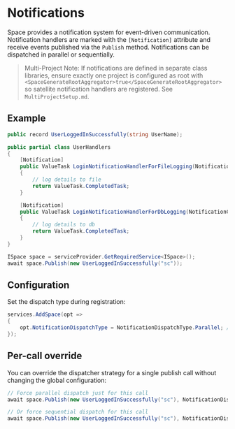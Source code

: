 # Notifications

Space provides a notification system for event-driven communication. Notification handlers are marked with the `[Notification]` attribute and receive events published via the `Publish` method. Notifications can be dispatched in parallel or sequentially.

> Multi-Project Note: If notifications are defined in separate class libraries, ensure exactly one project is configured as root with `<SpaceGenerateRootAggregator>true</SpaceGenerateRootAggregator>` so satellite notification handlers are registered. See `MultiProjectSetup.md`.

## Example
```csharp
public record UserLoggedInSuccessfully(string UserName);

public partial class UserHandlers
{
    [Notification]
    public ValueTask LoginNotificationHandlerForFileLogging(NotificationContext<UserLoggedInSuccessfully> ctx)
    {
        // log details to file
        return ValueTask.CompletedTask;
    }

    [Notification]
    public ValueTask LoginNotificationHandlerForDbLogging(NotificationContext<UserLoggedInSuccessfully> ctx)
    {
        // log details to db
        return ValueTask.CompletedTask;
    }
}

ISpace space = serviceProvider.GetRequiredService<ISpace>();
await space.Publish(new UserLoggedInSuccessfully("sc"));
```

## Configuration
Set the dispatch type during registration:
```csharp
services.AddSpace(opt =>
{
    opt.NotificationDispatchType = NotificationDispatchType.Parallel; // or Sequential
});
```

## Per-call override
You can override the dispatcher strategy for a single publish call without changing the global configuration:
```csharp
// Force parallel dispatch just for this call
await space.Publish(new UserLoggedInSuccessfully("sc"), NotificationDispatchType.Parallel);

// Or force sequential dispatch for this call
await space.Publish(new UserLoggedInSuccessfully("sc"), NotificationDispatchType.Sequential);
